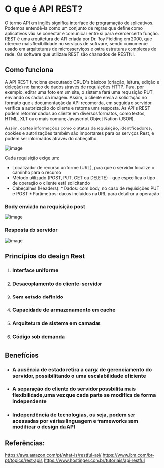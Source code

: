 # O que é API REST?

  O termo API em inglês significa interface de programação de aplicativos.
Podemos entendê-la como um conjunto de regras que define como aplicativos vão se conectar e comunicar entre si para exercer certa função.
REST é uma arquitetura de API criada por Dr. Roy Fielding em 2000, que oferece mais flexibilidade no serviços de software, sendo comumente usado em arquiteturas de microsserviços e outra estruturas complexas de rede. Os software que utilizam REST são chamados de RESTful.

## Como funciona

A API REST funciona executando CRUD's básicos (criação, leitura, edição e deleção) no banco de dados através de requisições HTTP. Para, por exemplo, editar uma foto em um site, o sistema fará uma requisição PUT enviando os dados da imagem. Assim, o cliente envia a solicitação no formato que a documentação da API recomenda, em seguida o servidor verifica a autorização do cliente e retorna uma resposta. As API's REST podem retornar dados ao cliente em diversos formatos, como textos, HTML, XLT ou o mais comum; Javascript Object Nation (JSON). 

Assim, certas informações como o status da requisição, identificadores, cookies e autorizações também são importantes para os serviços Rest, e podem ser informados através do cabeçalho. 


![image](https://github.com/AyuHamano/construcao-software/assets/98706488/2c40b7d0-08ce-4ada-b4a3-61d2dcfaa44a)


Cada requisição exige um: 
* Localizador de recurso uniforme (URL), para que o servidor localize o caminho para o recurso
* Método utilizado (POST, PUT, GET ou DELETE) - que especifica o tipo de operação o cliente está solicitando
* Cabeçalhos (Headers):
      * Dados: com body, no caso de requisições PUT e POST
      * Parâmetros: dados incluídos na URL para detalhar a operação

### Body enviado na requisição post
![image](https://github.com/AyuHamano/construcao-software/assets/98706488/919ad90a-81de-4287-bf2a-9adb851380f5)

### Resposta do servidor

![image](https://github.com/AyuHamano/construcao-software/assets/98706488/fb8445bd-dbfd-4ef5-9aa5-c97661175219)



## Princípios do design Rest

1. ### Interface uniforme 
2. ### Desacoplamento do cliente-servidor
3. ### Sem estado definido
4. ### Capacidade de armazenamento em cache
5. ### Arquitetura de sistema em camadas
6. ### Código sob demanda

#
## Benefícios

* ### A ausência de estado retira a carga de gerenciamento do servidor, possibilitando o uma escalabilidade eficiente
* ### A separação do cliente do servidor possbilita mais flexibilidade,uma vez que cada parte se modifica de forma independente
* ### Independência de tecnologias, ou seja, podem ser acessadas por várias linguagem e frameworks sem modificar o design da API


## Referências: 
https://aws.amazon.com/pt/what-is/restful-api/
https://www.ibm.com/br-pt/topics/rest-apis
https://www.hostinger.com.br/tutoriais/api-restful

